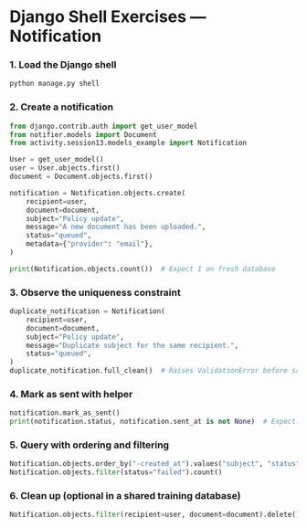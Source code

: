 # Django Shell Exercises — Notification

### 1. Load the Django shell
```bash
python manage.py shell
```

### 2. Create a notification
```python
from django.contrib.auth import get_user_model
from notifier.models import Document
from activity.session13.models_example import Notification

User = get_user_model()
user = User.objects.first()
document = Document.objects.first()

notification = Notification.objects.create(
    recipient=user,
    document=document,
    subject="Policy update",
    message="A new document has been uploaded.",
    status="queued",
    metadata={"provider": "email"},
)

print(Notification.objects.count())  # Expect 1 on fresh database
```

### 3. Observe the uniqueness constraint
```python
duplicate_notification = Notification(
    recipient=user,
    document=document,
    subject="Policy update",
    message="Duplicate subject for the same recipient.",
    status="queued",
)
duplicate_notification.full_clean()  # Raises ValidationError before saving
```

### 4. Mark as sent with helper
```python
notification.mark_as_sent()
print(notification.status, notification.sent_at is not None)  # Expect: sent True
```

### 5. Query with ordering and filtering
```python
Notification.objects.order_by("-created_at").values("subject", "status")[:5]
Notification.objects.filter(status="failed").count()
```

### 6. Clean up (optional in a shared training database)
```python
Notification.objects.filter(recipient=user, document=document).delete()
```
